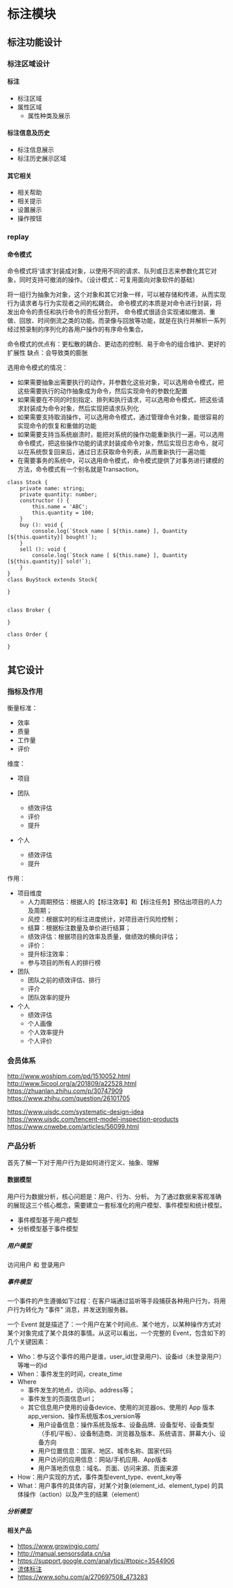 # 标注模块

## 标注功能设计

### 标注区域设计

#### 标注
- 标注区域
- 属性区域
  - 属性种类及展示



#### 标注信息及历史
- 标注信息展示
- 标注历史展示区域
#### 其它相关
- 相关帮助
- 相关提示
- 设置展示
- 操作按钮

### replay

#### 命令模式
命令模式将‘请求’封装成对象，以使用不同的请求、队列或日志来参数化其它对象，同时支持可撤消的操作。（设计模式：可复用面向对象软件的基础）

将一组行为抽象为对象，这个对象和其它对象一样，可以被存储和传递，从而实现行为请求者与行为实现者之间的松耦合。
命令模式的本质是对命令进行封装，将发出命令的责任和执行命令的责任分割开。
命令模式很适合实现诸如撤消、重做、回放、时间倒流之类的功能。而录像与回放等功能，就是在执行并解析一系列经过预录制的序列化的各用户操作的有序命令集合。

命令模式的优点有：更松散的耦合、更动态的控制、易于命令的组合维护、更好的扩展性
缺点：会导致类的膨胀

选用命令模式的情况：
- 如果需要抽象出需要执行的动作，并参数化这些对象，可以选用命令模式，把这些需要执行的动作抽象成为命令，然后实现命令的参数化配置
- 如果需要在不同的时刻指定、排列和执行请求，可以选用命令模式，把这些请求封装成为命令对象，然后实现把请求队列化
- 如果需要支持取消操作，可以选用命令模式，通过管理命令对象，能很容易的实现命令的恢复和重做的功能
- 如果需要支持当系统崩溃时，能把对系统的操作功能重新执行一遍，可以选用命令模式，把这些操作功能的请求封装成命令对象，然后实现日志命令，就可以在系统恢复回来后，通过日志获取命令列表，从而重新执行一遍功能
- 在需要事务的系统中，可以选用命令模式，命令模式提供了对事务进行建模的方法，命令模式有一个别名就是Transaction。

```
class Stock {
    private name: string;
    private quantity: number;
    constructor () {
        this.name = 'ABC';
        this.quantity = 100;
    }
    buy (): void {
        console.log(`Stock name [ ${this.name} ], Quantity [${this.quantity}] bought!`);
    }
    sell (): void {
        console.log(`Stock name [ ${this.name} ], Quantity [${this.quantity}] sold!`);
    }
}
class BuyStock extends Stock{

}


class Broker {

}

class Order {

}

```

## 其它设计

### 指标及作用
衡量标准：
- 效率
- 质量
- 工作量
- 评价

维度：
- 项目
  
- 团队
  - 绩效评估
  - 评价
  - 提升
- 个人
  - 绩效评估
  - 提升
      
作用：
- 项目维度
  - 人力周期预估：根据人的【标注效率】和【标注任务】预估出项目的人力及周期；
  - 风控：根据实时的标注进度统计，对项目进行风险控制；
  - 结算：根据标注数量及单价进行结算；
  - 绩效评估：根据项目的效率及质量，做绩效的横向评估；
  - 评价：
  - 提升标注效率：
  - 参与项目的所有人的排行榜
- 团队
  - 团队之前的绩效评估、排行
  - 评介
  - 团队效率的提升
- 个人
  - 绩效评估
  - 个人画像
  - 个人效率提升
  - 个人评价
  
### 会员体系

http://www.woshipm.com/pd/1510052.html
http://www.5icool.org/a/201809/a22528.html
https://zhuanlan.zhihu.com/p/30747909
https://www.zhihu.com/question/26101705

https://www.uisdc.com/systematic-design-idea
https://www.uisdc.com/tencent-model-inspection-products
https://www.cnwebe.com/articles/56099.html

### 产品分析

首先了解一下对于用户行为是如何进行定义、抽象、理解
#### 数据模型
用户行为数据分析，核心问题是：用户、行为、分析。
为了通过数据来客观准确的展现这三个核心概念，需要建立一套标准化的用户模型、事件模型和统计模型。
- 事件模型基于用户模型
- 分析模型基于事件模型

##### 用户模型
访问用户 和 登录用户
##### 事件模型
一个事件的产生遵循如下过程：‌在客户端通过监听等手段捕获各种用户行为，将用户行为转化为 "事件" 消息，并发送到服务器。

一个 Event 就是描述了：一个用户在某个时间点、某个地方，以某种操作方式对某个对象完成了某个具体的事情。从这可以看出，一个完整的 Event，包含如下的几个关键因素：
- Who：参与这个事件的用户是谁，user_id(登录用户)、设备id（未登录用户）等唯一的id
- When：事件发生的时间，create_time
- Where
  - 事件发生的地点，访问ip、address等；
  - 事件发生的页面信息url；
  - 其它信息用户使用的设备device、使用的浏览器os、使用的 App 版本app_version、操作系统版本os_version等
    - 用户设备信息：操作系统及版本、设备品牌、设备型号、设备类型（手机/平板）、设备制造商、浏览器及版本、系统语言、屏幕大小、设备方向
    - 用户位置信息：国家、地区、城市名称、国家代码
    - 用户访问的应用信息：网站/手机应用、App版本
    - 用户落地页信息：域名、页面、访问来源、页面来源
- How：用户实现的方式，事件类型event_type、event_key等
- What：用户事件的具体内容，对某个对象(element_id、element_type) 的具体操作（action）以及产生的结果（element）
##### 分析模型

#### 相关产品

- https://www.growingio.com/
- http://manual.sensorsdata.cn/sa
- https://support.google.com/analytics/#topic=3544906
- [流体标注](https://fluidann.appspot.com/) 
- https://www.sohu.com/a/270697508_473283